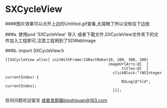# SXCycleView

####图片效果可以点开上边的Untitled.gif查看,太晃眼了所以没有往下边放

###a. 使用pod 'SXCycleView' 导入
或者下载文件,SXCycleView文件夹下的文件加入工程即可,注意工程用到了SDWebImage


###b. import SXCycleView.h

```
[[SXCycleView alloc] initWithFrame:CGRectMake(10, 200, 300, 200)
                                              imageUrlArrs:@[  ]
                                                    titles:@[  ]
                                                clickBlock:^(NSInteger currentIndex) {
                                                    NSLog(@"%ld", currentIndex);
                                                }]];
```

任何问题欢迎留言
或者发邮箱bieshixuan@163.com
